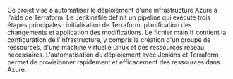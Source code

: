 Ce projet vise à automatiser le déploiement d'une infrastructure Azure à l'aide de Terraform. Le Jenkinsfile définit un pipeline qui exécute trois étapes principales : initialisation de Terraform, planification des changements et application des modifications. Le fichier main.tf contient la configuration de l'infrastructure, y compris la création d'un groupe de ressources, d'une machine virtuelle Linux et des ressources réseau nécessaires. L'automatisation du déploiement avec Jenkins et Terraform permet de provisionner rapidement et efficacement des ressources dans Azure.
